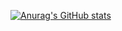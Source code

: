 [![Anurag's GitHub stats](https://github-readme-stats.vercel.app/api?username=jensl6&theme=github_dark&show_icons=true&count_private=true&hide=contribs&bg_color=00000000&hide_border=true)](https://github.com/anuraghazra/github-readme-stats) 
